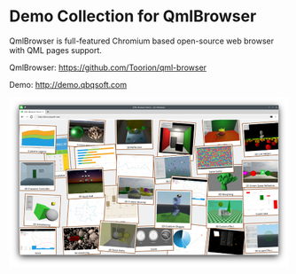 # Demo Collection for QmlBrowser

QmlBrowser is full-featured Chromium based open-source web browser with QML pages support.

QmlBrowser: https://github.com/Toorion/qml-browser

Demo: http://demo.qbqsoft.com

![QmlBrowser is full-featured Chromium based open-source web browser with QML pages support](preview.png)
